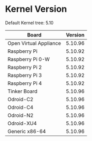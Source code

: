 
# Kernel Version

Default Kernel tree: 5.10

| Board | Version |
|-------|---------|
| Open Virtual Appliance | 5.10.96 |
| Raspberry Pi | 5.10.92 |
| Raspberry Pi 0-W | 5.10.92 |
| Raspberry Pi 2 | 5.10.92 |
| Raspberry Pi 3 | 5.10.92 |
| Raspberry Pi 4 | 5.10.92 |
| Tinker Board | 5.10.96 |
| Odroid-C2 | 5.10.96 |
| Odroid-C4 | 5.10.96 |
| Odroid-N2 | 5.10.96 |
| Odroid-XU4 | 5.10.96 |
| Generic x86-64 | 5.10.96 |
